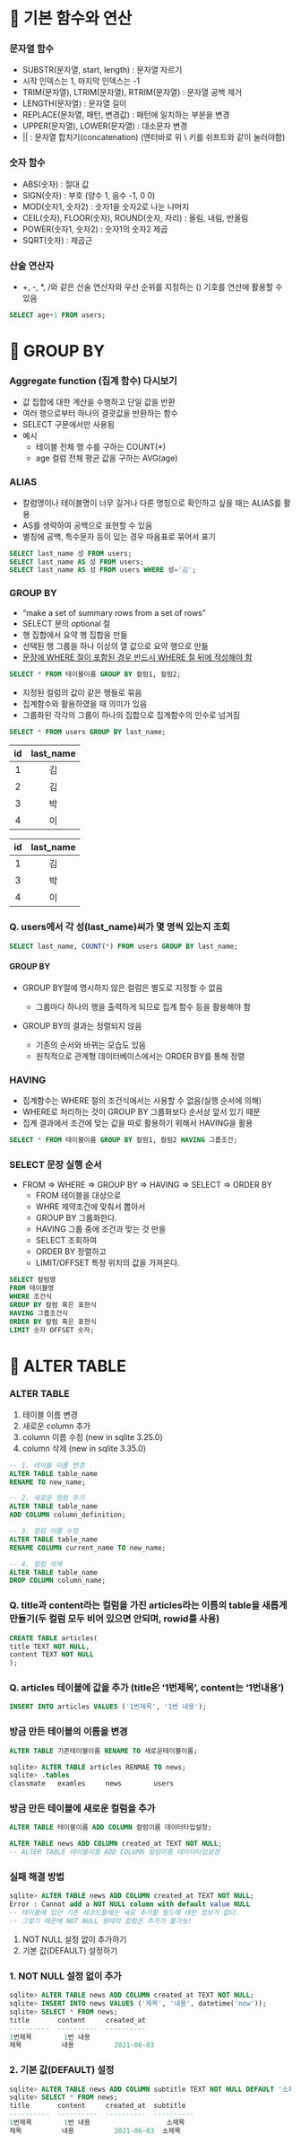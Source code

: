 # 📌 기본 함수와 연산

### 문자열 함수

- SUBSTR(문자열, start, length) : 문자열 자르기
- 시작 인덱스는 1, 마지막 인덱스는 -1
- TRIM(문자열), LTRIM(문자열), RTRIM(문자열) : 문자열 공백 제거
- LENGTH(문자열) : 문자열 길이
- REPLACE(문자열, 패턴, 변경값) : 패턴에 일치하는 부분을 변경
- UPPER(문자열), LOWER(문자열) : 대소문자 변경
- || : 문자열 합치기(concatenation)  (엔터바로 위 \ 키를 쉬프트와 같이 눌러야함)



### 숫자 함수

- ABS(숫자) : 절대 값
- SIGN(숫자) : 부호 (양수 1, 음수 -1, 0 0)
- MOD(숫자1, 숫자2) : 숫자1을 숫자2로 나눈 나머지
- CEIL(숫자), FLOOR(숫자), ROUND(숫자, 자리) : 올림, 내림, 반올림
- POWER(숫자1, 숫자2) : 숫자1의 숫자2 제곱
- SQRT(숫자) : 제곱근



### 산술 연산자

- +, -, *, /와 같은 산술 연산자와 우선 순위를 지정하는 () 기호를 연산에 활용할 수 있음

``` sql
SELECT age+1 FROM users;
```



# 📌 GROUP BY

### Aggregate function (집계 함수) 다시보기

- 값 집합에 대한 계산을 수행하고 단일 값을 반환
- 여러 행으로부터 하나의 결괏값을 반환하는 함수
- SELECT 구문에서만 사용됨
- 예시
  - 테이블 전체 행 수를 구하는 COUNT(*)
  - age 컬럼 전체 평균 값을 구하는 AVG(age) 



### ALIAS

- 칼럼명이나 테이블명이 너무 길거나 다른 명칭으로 확인하고 싶을 때는 ALIAS를 활용
- AS를 생략하여 공백으로 표현할 수 있음
- 별칭에 공백, 특수문자 등이 있는 경우 따옴표로 묶어서 표기

``` sql
SELECT last_name 성 FROM users;
SELECT last_name AS 성 FROM users;
SELECT last_name AS 성 FROM users WHERE 성='김';
```



### GROUP BY

- “make a set of summary rows from a set of rows”
- SELECT 문의 optional 절
- 행 집합에서 요약 행 집합을 만듦
- 선택된 행 그룹을 하나 이상의 열 값으로 요약 행으로 만듦
- <u>문장에 WHERE 절이 포함된 경우 반드시 WHERE 절 뒤에 작성해야 함</u>

``` sql
SELECT * FROM 테이블이름 GROUP BY 컬럼1, 컬럼2;
```

- 지정된 컬럼의 값이 같은 행들로 묶음
- 집계함수와 활용하였을 때 의미가 있음
- 그룹화된 각각의 그룹이 하나의 집합으로 집계함수의 인수로 넘겨짐

``` sql
SELECT * FROM users GROUP BY last_name;
```

|  id  | last_name |
| :--: | :-------: |
|  1   |    김     |
|  2   |    김     |
|  3   |    박     |
|  4   |    이     |

|  id  | last_name |
| :--: | :-------: |
|  1   |    김     |
|  3   |    박     |
|  4   |    이     |



### Q. users에서 각 성(last_name)씨가 몇 명씩 있는지 조회

``` sql
SELECT last_name, COUNT(*) FROM users GROUP BY last_name;
```

#### GROUP BY

- GROUP BY절에 명시하지 않은 컬럼은 별도로 지정할 수 없음
  - 그룹마다 하나의 행을 출력하게 되므로 집계 함수 등을 활용해야 함

- GROUP BY의 결과는 정렬되지 않음
  - 기존의 순서와 바뀌는 모습도 있음
  - 원칙적으로 관계형 데이터베이스에서는 ORDER BY를 통해 정렬



### HAVING

- 집계함수는 WHERE 절의 조건식에서는 사용할 수 없음(실행 순서에 의해)
- WHERE로 처리하는 것이 GROUP BY 그룹화보다 순서상 앞서 있기 때문
- 집계 결과에서 조건에 맞는 값을 따로 활용하기 위해서 HAVING을 활용

``` sql
SELECT * FROM 테이블이름 GROUP BY 컬럼1, 컬럼2 HAVING 그룹조건;
```



### SELECT 문장 실행 순서

- FROM => WHERE => GROUP BY => HAVING => SELECT => ORDER BY
  - FROM 테이블을 대상으로
  - WHRE 제약조건에 맞춰서 뽑아서
  - GROUP BY 그룹화한다.
  - HAVING 그룹 중에 조건과 맞는 것 만을
  - SELECT 조회하여
  - ORDER BY 정렬하고
  - LIMIT/OFFSET 특정 위치의 값을 가져온다.

```sql
SELECT 칼럼명
FROM 테이블명
WHERE 조건식
GROUP BY 칼럼 혹은 표현식
HAVING 그룹조건식
ORDER BY 칼럼 혹은 표현식
LIMIT 숫자 OFFSET 숫자;
```



# 📌 ALTER TABLE

### ALTER TABLE

1. 테이블 이름 변경
2. 새로운 column 추가
3. column 이름 수정 (new in sqlite 3.25.0)
4. column 삭제 (new in sqlite 3.35.0)

``` sql
-- 1. 테이블 이름 변경
ALTER TABLE table_name
RENAME TO new_name;

-- 2. 새로운 컬럼 추기
ALTER TABLE table_name
ADD COLUMN column_definition;

-- 3. 컬럼 이름 수정
ALTER TABLE table_name
RENAME COLUMN current_name TO new_name;

-- 4. 컬럼 삭제
ALTER TABLE table_name
DROP COLUMN column_name;
```



### Q. title과 content라는 컬럼을 가진 articles라는 이름의 table을 새롭게 만들기(두 컬럼 모두 비어 있으면 안되며, rowid를 사용)

``` sql
CREATE TABLE articles(
title TEXT NOT NULL,
content TEXT NOT NULL
);
```



### Q. articles 테이블에 값을 추가 (title은 ‘1번제목’, content는 ‘1번내용’)

``` sql
INSERT INTO articles VALUES ('1번제목', '1번 내용');
```



### 방금 만든 테이블의 이름을 변경

```sql
ALTER TABLE 기존테이블이름 RENAME TO 새로운테이블이름;
```

``` sql
sqlite> ALTER TABLE articles RENMAE TO news;
sqlite> .tables
classmate 	examles 	news 		users
```



### 방금 만든 테이블에 새로운 컬럼을 추가

``` sql
ALTER TABLE 테이블이름 ADD COLUMN 컬럼이름 데이터타입설정;
```

```sql
ALTER TABLE news ADD COLUMN created_at TEXT NOT NULL;
-- ALTER TABLE 테이블이름 ADD COLUMN 컬럼이름 데이터타입설정
```



### 실패 해결 방법

```sql
sqlite> ALTER TABLE news ADD COLUMN created_at TEXT NOT NULL;
Error : Cannot add a NOT NULL column with default value NULL
-- 테이블에 있던 기존 레코드들에는 새로 추가할 필드에 대한 정보가 없다.
-- 그렇기 때문에 NOT NULL 형태의 컬럼은 추가가 불가능!
```

1. NOT NULL 설정 없이 추가하기
2. 기본 값(DEFAULT) 설정하기



### 1. NOT NULL 설정 없이 추가

``` sql
sqlite> ALTER TABLE news ADD COLUMN created_at TEXT NOT NULL;
sqlite> INSERT INTO news VALUES ('제목', '내용', datetime('now'));
sqlite> SELECT * FROM news;
title		content		created_at
----------	----------	----------
1번제목		1번 내용
제목			내용			2021-06-03
```



### 2. 기본 값(DEFAULT) 설정

```sql
sqlite> ALTER TABLE news ADD COLUMN subtitle TEXT NOT NULL DEFAULT '소제목';
sqlite> SELECT * FROM news;
title		content		created_at	subtitle	
----------	----------	----------	----------
1번제목		1번 내용					소제목
제목			내용			2021-06-03	소제목
```

